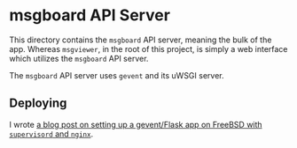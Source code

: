 # msgboard API Server

This directory contains the `msgboard` API server, meaning
the bulk of the app. Whereas `msgviewer`, in the root of
this project, is simply a web interface which utilizes
the `msgboard` API server.

The `msgboard` API server uses `gevent` and its uWSGI server.

## Deploying

I wrote [a blog post on setting up a gevent/Flask app on FreeBSD
with `supervisord` and `nginx`](http://hypatiasoftware.org/2016/01/29/polling-is-a-hack-server-sent-events-eventsource-with-gevent-flask-nginx-and-freebsd/).
